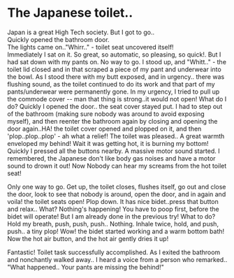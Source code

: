 # The Japanese toilet..
Japan is a great High Tech society. But I got to go..  
Quickly opened the bathroom door.  
The lights came on.."Whirr.." - toilet seat uncovered itself!  
Immediately I sat on it. So great, so automatic, so pleasing, so quick!. But I had sat down with my pants on. No way to go. I stood up, and "Whitt.." - the toilet lid closed and in that scraped a piece of my pant and underwear into the bowl. As I stood there with my butt exposed, and in urgency.. there was flushing sound, as the toilet continued to do its work and that part of my pants/underwear were permanently gone. In my urgency, I tried to pull up the commode cover -- man that thing is strong..it would not open! What do I do?
Quickly I opened the door.. the seat cover stayed put. I had to step out of the bathroom (making sure nobody was around to avoid exposing myself), and then reenter the bathroom again by closing and opening the door again..HA! the toilet cover opened and plopped on it, and then 'plop..plop..plop' - ah what a relief! The toilet was pleased.. A great warmth enveloped my behind! Wait it was getting hot, it is burning my bottom! Quickly I pressed all the buttons nearby. A massive motor sound started. I remembered, the Japanese don't like body gas noises and have a motor sound to drown it out! Now Nobody can hear my screams from the hot toilet seat!

Only one way to go. Get up, the toilet closes, flushes itself, go out and close the door, look to see that nobody is around, open the door, and in again and voila! the toilet seats open! Plop down. It has nice bidet..press that button and relax.. What? Nothing's happening! You have to poop first, before the bidet will operate! But I am already done in the previous try! What to do? Hold my breath, push, push, push.. Nothing. Inhale twice, hold, and push, push.. a tiny plop! Wow! the bidet started working and a warm bottom bath! Now the hot air button, and the hot air gently dries it up!

Fantastic! Toilet task successfully accomplished. As I exited the bathroom and nonchantly walked away.. I heard a voice from a person who remarked.. "What happened.. Your pants are missing the behind!"
